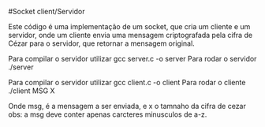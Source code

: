 #Socket client/Servidor

Este código é uma implementação de um socket, que cria um cliente e um servidor, 
onde um cliente envia uma mensagem criptografada pela cifra de Cézar para o servidor, 
que retornar a mensagem original.

Para compilar o servidor utilizar gcc server.c -o server
Para rodar o servidor ./server

Para compilar o servidor utilizar gcc client.c -o client
Para rodar o cliente ./client MSG X

Onde msg, é a mensagem a ser enviada, e x o tamnaho da cifra de cezar
obs: a msg deve conter apenas carcteres minusculos de a-z.
